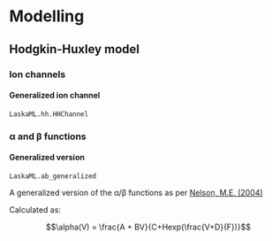 # Modelling

## Hodgkin-Huxley model

### Ion channels

#### Generalized ion channel

```@docs
LaskaML.hh.HHChannel
```

### α and β functions

#### Generalized version

```@docs
LaskaML.ab_generalized
```

A generalized version of the α/β functions as per [Nelson, M.E. (2004)](http://nelson.beckman.illinois.edu/courses/physl317/part1/Lec3_HHsection.pdf)

Calculated as:

```math
\alpha(V) = \frac{A + BV}{C+Hexp(\frac{V+D}{F})}
```
